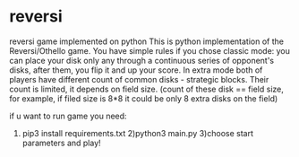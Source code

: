 # reversi
reversi game implemented on python
This is python implementation of the Reversi/Othello game.
You have simple rules if you chose classic mode: you can place
your disk only any through a continuous series of opponent's disks,
after them, you flip it and up your score. In extra mode both of players
have different count of common disks - strategic blocks. Their count is
limited, it depends on field size. (count of these disk == field size, for example, if filed size is 8*8
it could be only 8 extra disks on the field)

if u want to run game you need:
1) pip3 install requirements.txt
2)python3 main.py
3)choose start parameters and play!

